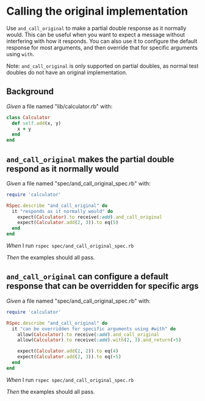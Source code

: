 # Calling the original implementation

Use `and_call_original` to make a partial double response as it normally would. This can
  be useful when you want to expect a message without interfering with how it responds. You
  can also use it to configure the default response for most arguments, and then override
  that for specific arguments using `with`.

  Note: `and_call_original` is only supported on partial doubles, as normal test doubles do
  not have an original implementation.

## Background

_Given_ a file named "lib/calculator.rb" with:

```ruby
class Calculator
  def self.add(x, y)
    x + y
  end
end
```

## `and_call_original` makes the partial double respond as it normally would

_Given_ a file named "spec/and_call_original_spec.rb" with:

```ruby
require 'calculator'

RSpec.describe "and_call_original" do
  it "responds as it normally would" do
    expect(Calculator).to receive(:add).and_call_original
    expect(Calculator.add(2, 3)).to eq(5)
  end
end
```

_When_ I run `rspec spec/and_call_original_spec.rb`

_Then_ the examples should all pass.

## `and_call_original` can configure a default response that can be overridden for specific args

_Given_ a file named "spec/and_call_original_spec.rb" with:

```ruby
require 'calculator'

RSpec.describe "and_call_original" do
  it "can be overridden for specific arguments using #with" do
    allow(Calculator).to receive(:add).and_call_original
    allow(Calculator).to receive(:add).with(2, 3).and_return(-5)

    expect(Calculator.add(2, 2)).to eq(4)
    expect(Calculator.add(2, 3)).to eq(-5)
  end
end
```

_When_ I run `rspec spec/and_call_original_spec.rb`

_Then_ the examples should all pass.
